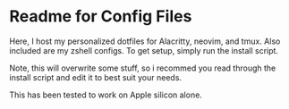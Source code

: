 # Readme for Config Files
Here, I host my personalized dotfiles for Alacritty, neovim, and tmux. Also included are my zshell configs. To get setup, simply run the install script. 

Note, this will overwrite some stuff, so i recommed you read through the install script and edit it to best suit your needs. 

This has been tested to work on Apple silicon alone. 


